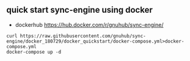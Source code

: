 ## quick start sync-engine using docker

* dockerhub https://hub.docker.com/r/gnuhub/sync-engine/

```
curl https://raw.githubusercontent.com/gnuhub/sync-engine/docker_180729/docker_quickstart/docker-compose.yml>docker-compose.yml
docker-compose up -d
```